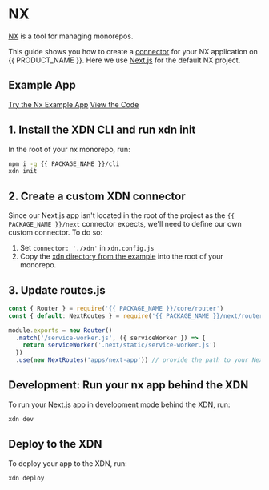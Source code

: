 # NX

[NX](https://nx.dev/) is a tool for managing monorepos.

This guide shows you how to create a [connector](/guides/connectors) for your NX application on {{ PRODUCT_NAME }}. Here we use [Next.js](https://nextjs.org/) for the default NX project.

## Example App

[Try the Nx Example App](https://moovweb-docs-xdn-nx-example-default.moovweb-edge.io?button)
[View the Code](https://github.com/moovweb-docs/xdn-examples/tree/main/xdn-next-example?button)

## 1. Install the XDN CLI and run xdn init

In the root of your nx monorepo, run:

```sh
npm i -g {{ PACKAGE_NAME }}/cli
xdn init
```

## 2. Create a custom XDN connector

Since our Next.js app isn't located in the root of the project as the `{{ PACKAGE_NAME }}/next` connector expects, we'll need to define our own custom connector. To do so:

1. Set `connector: './xdn'` in `xdn.config.js`
2. Copy the [xdn directory from the example](https://github.com/moovweb-docs/xdn-examples/tree/main/xdn-nx-example/xdn) into the root of your monorepo.

## 3. Update routes.js

```js
const { Router } = require('{{ PACKAGE_NAME }}/core/router')
const { default: NextRoutes } = require('{{ PACKAGE_NAME }}/next/router/NextRoutes')

module.exports = new Router()
  .match('/service-worker.js', ({ serviceWorker }) => {
    return serviceWorker('.next/static/service-worker.js')
  })
  .use(new NextRoutes('apps/next-app')) // provide the path to your Next.js app relative to the root of the monorepo here
```

## Development: Run your nx app behind the XDN

To run your Next.js app in development mode behind the XDN, run:

```sh
xdn dev
```

## Deploy to the XDN

To deploy your app to the XDN, run:

```sh
xdn deploy
```
